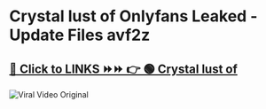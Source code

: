 
 # Crystal lust of Onlyfans Leaked - Update Files avf2z

## <h2><a href="https://clipsfans.com/Crystal_lust_of&ref=git">🔗 Click to LINKS ⏩⏩ 👉 🟢 Crystal lust of </a></h2>

<a href="https://clipsfans.com/Crystal_lust_of&ref=git" rel="nofollow" data-target="animated-image.originalLink"><img src="https://i.ibb.co.com/xMMVF88/686577567.gif" alt="Viral Video Original" style="max-width: 100%; display: inline-block;" data-target="animated-image.originalImage"></a>

